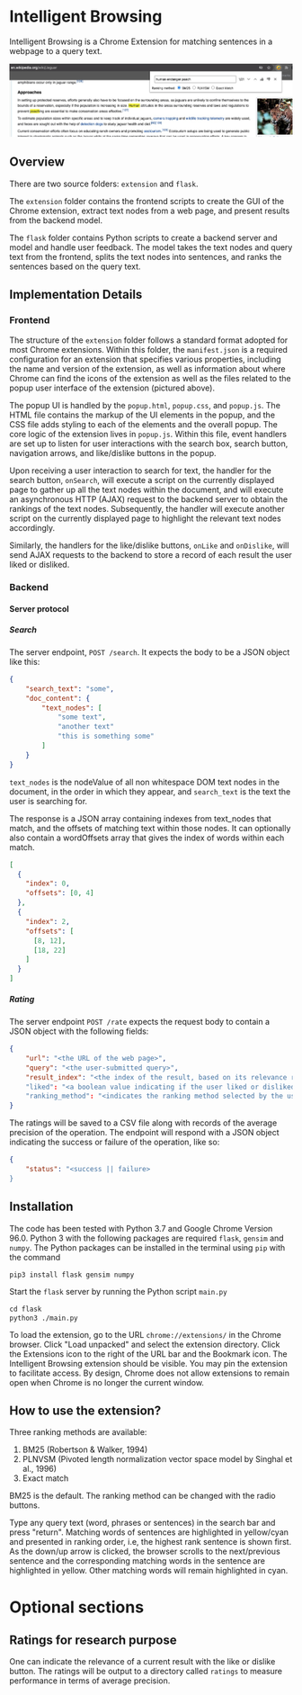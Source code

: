 # Intelligent Browsing
Intelligent Browsing is a Chrome Extension for matching sentences in a webpage to a query text.

![overview screenshot](https://github.com/mrcstan/intelligent_browsing/blob/development/docs/images/screenshot1.jpeg?raw=true)

## Overview

There are two source folders: `extension` and `flask`. 

The `extension` folder contains the frontend scripts to create the GUI of the Chrome extension, extract text nodes from a web page,
and present results from the backend model.

The `flask` folder contains Python scripts to create a backend server and model and handle user feedback. The model takes the text nodes and query text from the frontend, splits the text nodes into sentences, and ranks the sentences based on the query text.  

## Implementation Details

### Frontend

The structure of the `extension` folder follows a standard format adopted for most Chrome extensions. Within this folder, the `manifest.json` is a required configuration for an extension that specifies various properties, including the name and version of the extension, as well as information about where Chrome can find the icons of the extension as well as the files related to the popup user interface of the extension (pictured above). 

The popup UI is handled by the `popup.html`, `popup.css`, and `popup.js`. The HTML file contains the markup of the UI elements in the popup, and the CSS file adds styling to each of the elements and the overall popup. The core logic of the extension lives in `popup.js`. Within this file, event handlers are set up to listen for user interactions with the search box, search button, navigation arrows, and like/dislike buttons in the popup.

Upon receiving a user interaction to search for text, the handler for the search button, `onSearch`, will execute a script on the currently displayed page to gather up all the text nodes within the document, and will execute an asynchronous HTTP (AJAX) request to the backend server to obtain the rankings of the text nodes. Subsequently, the handler will execute another script on the currently displayed page to highlight the relevant text nodes accordingly. 

Similarly, the handlers for the like/dislike buttons, `onLike` and `onDislike`, will send AJAX requests to the backend to store a record of each result the user liked or disliked.

### Backend

#### Server protocol

##### Search

The server endpoint, `POST /search`. It expects the body to be a JSON object like this:

```json
{
    "search_text": "some",
    "doc_content": {
        "text_nodes": [
            "some text",
            "another text"
            "this is something some"
        ]
    }
}
```

`text_nodes` is the nodeValue of all non whitespace DOM text nodes in the document, in the order in which they appear, and `search_text` is the text the user is searching for.

The response is a JSON array containing indexes from text_nodes that match, and the offsets of matching text within those nodes. It can optionally also contain a wordOffsets array that gives the index of words within each match.

```json
[
  {
    "index": 0,
    "offsets": [0, 4]
  },
  {
    "index": 2,
    "offsets": [
      [8, 12],
      [18, 22]
    ]
  }
]
```

##### Rating

The server endpoint `POST /rate` expects the request body to contain a JSON object with the following fields:

```json
{
    "url": "<the URL of the web page>",
    "query": "<the user-submitted query>",
    "result_index": "<the index of the result, based on its relevance ranking>"
    "liked": "<a boolean value indicating if the user liked or disliked the result>"
    "ranking_method": "<indicates the ranking method selected by the user>"
}
```

The ratings will be saved to a CSV file along with records of the average precision of the operation. The endpoint will respond with a JSON object indicating the success or failure of the operation, like so:

```json
{
    "status": "<success || failure>
}
```

## Installation
The code has been tested with Python 3.7 and Google Chrome Version 96.0.
Python 3 with the following packages are required `flask`, `gensim` and `numpy`.
The Python packages can be installed in the terminal using `pip` with the command
```
pip3 install flask gensim numpy
```

Start the `flask` server by running the Python script `main.py`
```
cd flask
python3 ./main.py
```

To load the extension, go to the URL `chrome://extensions/` in the Chrome browser. 
Click "Load unpacked" and select the extension directory. 
Click the Extensions icon to the right of the URL bar and the Bookmark icon.
The Intelligent Browsing extension should be visible. 
You may pin the extension to facilitate access. 
By design, Chrome does not allow extensions to remain open when Chrome is no longer the current window.  

## How to use the extension?
Three ranking methods are available: 
1. BM25 (Robertson & Walker, 1994)
2. PLNVSM (Pivoted length normalization vector space model by Singhal et al., 1996)
3. Exact match

BM25 is the default. The ranking method can be changed with the radio buttons. 
   
Type any query text (word, phrases or sentences) in the search bar and press "return".
Matching words of sentences are highlighted in yellow/cyan and presented in ranking order,
i.e, the highest rank sentence is shown first. 
As the down/up arrow is clicked, the browser scrolls to the next/previous sentence and 
the corresponding matching words in the sentence are highlighted in yellow. 
Other matching words will remain highlighted in cyan.

# Optional sections
## Ratings for research purpose
One can indicate the relevance of a current result with the like or dislike button. 
The ratings will be output to a directory called `ratings` to measure performance 
in terms of average precision. 
